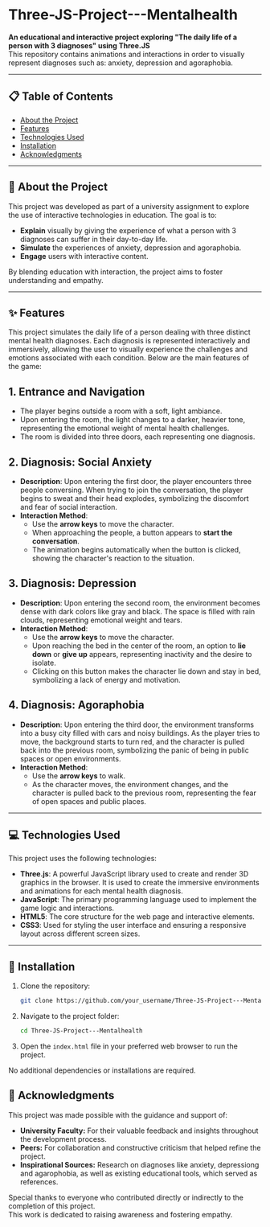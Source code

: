# Three-JS-Project---Mentalhealth

**An educational and interactive project exploring "The daily life of a person with 3 diagnoses" using Three.JS**  
This repository contains animations and interactions in order to visually represent diagnoses such as: anxiety, depression and agoraphobia.

---

## 📋 Table of Contents
- [About the Project](#about-the-project)  
- [Features](#features)  
- [Technologies Used](#technologies-used)  
- [Installation](#installation)   
- [Acknowledgments](#acknowledgments)  

---

## 📖 About the Project

This project was developed as part of a university assignment to explore the use of interactive technologies in education. The goal is to:  
- **Explain** visually by giving the experience of what a person with 3 diagnoses can suffer in their day-to-day life. 
- **Simulate** the experiences of anxiety, depression and agoraphobia.  
- **Engage** users with interactive content.  

By blending education with interaction, the project aims to foster understanding and empathy.

---

## ✨ Features

This project simulates the daily life of a person dealing with three distinct mental health diagnoses. Each diagnosis is represented interactively and immersively, allowing the user to visually experience the challenges and emotions associated with each condition. Below are the main features of the game:

## 1. Entrance and Navigation
- The player begins outside a room with a soft, light ambiance.
- Upon entering the room, the light changes to a darker, heavier tone, representing the emotional weight of mental health challenges.
- The room is divided into three doors, each representing one diagnosis.

## 2. Diagnosis: Social Anxiety
- **Description**: Upon entering the first door, the player encounters three people conversing. When trying to join the conversation, the player begins to sweat and their head explodes, symbolizing the discomfort and fear of social interaction.
- **Interaction Method**: 
  - Use the **arrow keys** to move the character.
  - When approaching the people, a button appears to **start the conversation**.
  - The animation begins automatically when the button is clicked, showing the character's reaction to the situation.

## 3. Diagnosis: Depression
- **Description**: Upon entering the second room, the environment becomes dense with dark colors like gray and black. The space is filled with rain clouds, representing emotional weight and tears.
- **Interaction Method**: 
  - Use the **arrow keys** to move the character.
  - Upon reaching the bed in the center of the room, an option to **lie down** or **give up** appears, representing inactivity and the desire to isolate.
  - Clicking on this button makes the character lie down and stay in bed, symbolizing a lack of energy and motivation.

## 4. Diagnosis: Agoraphobia
- **Description**: Upon entering the third door, the environment transforms into a busy city filled with cars and noisy buildings. As the player tries to move, the background starts to turn red, and the character is pulled back into the previous room, symbolizing the panic of being in public spaces or open environments.
- **Interaction Method**: 
  - Use the **arrow keys** to walk.
  - As the character moves, the environment changes, and the character is pulled back to the previous room, representing the fear of open spaces and public places.

---

## 💻 Technologies Used

This project uses the following technologies:

- **Three.js**: A powerful JavaScript library used to create and render 3D graphics in the browser. It is used to create the immersive environments and animations for each mental health diagnosis.
- **JavaScript**: The primary programming language used to implement the game logic and interactions.
- **HTML5**: The core structure for the web page and interactive elements.
- **CSS3**: Used for styling the user interface and ensuring a responsive layout across different screen sizes.
  

---

## 🚀 Installation

1. Clone the repository:  
   ```bash
   git clone https://github.com/your_username/Three-JS-Project---Mentalhealth

2. Navigate to the project folder:
    ```bash
    cd Three-JS-Project---Mentalhealth

3. Open the `index.html` file in your preferred web browser to run the project.

No additional dependencies or installations are required.

## 🙏 Acknowledgments

This project was made possible with the guidance and support of:  
- **University Faculty:** For their valuable feedback and insights throughout the development process.  
- **Peers:** For collaboration and constructive criticism that helped refine the project.  
- **Inspirational Sources:** Research on diagnoses like anxiety, depressiong and agarophobia, as well as existing educational tools, which served as references.  

Special thanks to everyone who contributed directly or indirectly to the completion of this project.  
This work is dedicated to raising awareness and fostering empathy.
